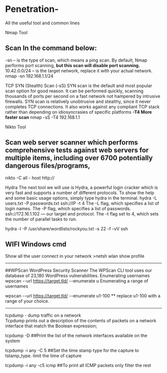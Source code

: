 # Penetration-

All the useful tool and common lines

Nmap Tool
## Scan In the command below:

-sn – is the type of scan, which means a ping scan. By default, Nmap performs port scanning, **but this scan will disable port scanning.**
10.42.0.0/24 – is the target network, replace it with your actual network.   nmap -sn 192.168.1.1/24

TCP SYN (Stealth) Scan (-sS) SYN scan is the default and most popular scan option for good reason. It can be performed quickly, scanning thousands of ports per second on a fast network not hampered by intrusive firewalls. SYN scan is relatively unobtrusive and stealthy, since it never completes TCP connections. It also works against any compliant TCP stack rather than depending on idiosyncrasies of specific platforms **-T4 More faster scan** nmap -sS -T4 192.168.1.1

Nikto Tool
## Scan web server scanner which performs comprehensive tests against web servers for multiple items, including over 6700 potentially dangerous files/programs,
nikto -C all - host http:// 


Hydra
The next tool we will use is Hydra, a powerful login cracker which is very fast and supports a number of different protocols. To show the help and some basic usage options, simply type hydra in the terminal. 
hydra -L users.txt -P passwords.txt ssh://IP -t 4
The -L flag, which specifies a list of login names.
The -P flag, which specifies a list of passwords.
ssh://172.16.1.102 — our target and protocol.
The -t flag set to 4, which sets the number of parallel tasks to run.

hydra -l <username> -P /usr/share/wordlists/rockyou.txt -s 22 -f -vV <ip> ssh

## WIFI Windows cmd ##  
Show all the user connect in your network  >netsh wlan show profile

------------------------------------------------------------------------------------------------------  
  ##WPScan 
WordPress Security Scanner
The WPScan CLI tool uses our database of 23,180 WordPress vulnerabilities.
  Enumerating usernames
wpscan --url https://target.tld/ --enumerate u
Enumerating a range of usernames

wpscan --url https://target.tld/ --enumerate u1-100
** replace u1-100 with a range of your choice.
  
-----------------------------------------------------------------------------------
tcpdump - dump traffic on a network  
Tcpdump prints out a description of the contents of packets on a network interface that match the Boolean expression; 
 
  tcpdump -D  ##Print the list of the network interfaces available on the system 
  
  tcpdump -i any -C 5 ##Set the time stamp type for the capture to tstamp_type. limit the time of capture
 
  tcpdump -i any -c5 icmp ##To print all ICMP packets only filter the rest 
